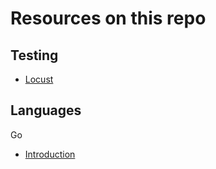 # Resources on this repo
## Testing
- [ Locust ](tests/Locust/HowToUseIt.md)
## Languages
Go
- [ Introduction ](languages/go/intro/CONTENT.md)
